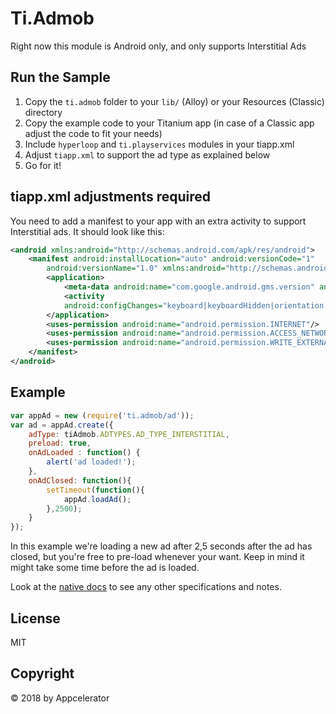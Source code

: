 # Ti.Admob
Right now this module is Android only, and only supports Interstitial Ads

## Run the Sample

1. Copy the `ti.admob` folder to your `lib/` (Alloy) or your Resources (Classic) directory
2. Copy the example code to your Titanium app (in case of a Classic app adjust the code to fit your needs)
3. Include `hyperloop` and `ti.playservices` modules in your tiapp.xml
4. Adjust `tiapp.xml` to support the ad type as explained below
5. Go for it!

## tiapp.xml adjustments required
You need to add a manifest to your app with an extra activity to support Interstitial ads. It should look like this:
```xml
<android xmlns:android="http://schemas.android.com/apk/res/android">
    <manifest android:installLocation="auto" android:versionCode="1"
        android:versionName="1.0" xmlns:android="http://schemas.android.com/apk/res/android">
        <application>
            <meta-data android:name="com.google.android.gms.version" android:value="@integer/google_play_services_version"/>
            <activity
            android:configChanges="keyboard|keyboardHidden|orientation|screenLayout|uiMode|screenSize|smallestScreenSize" android:name="com.google.android.gms.ads.AdActivity"/>
        </application>
        <uses-permission android:name="android.permission.INTERNET"/>
        <uses-permission android:name="android.permission.ACCESS_NETWORK_STATE"/>
        <uses-permission android:name="android.permission.WRITE_EXTERNAL_STORAGE"/>
    </manifest>
</android>
```

## Example
```javascript
var appAd = new (require('ti.admob/ad'));
var ad = appAd.create({
    adType: tiAdmob.ADTYPES.AD_TYPE_INTERSTITIAL,
    preload: true,
    onAdLoaded : function() {
        alert('ad loaded!');
    },
    onAdClosed: function(){
        setTimeout(function(){
            appAd.loadAd();
        },2500);
    }
});
```


In this example we're loading a new ad after 2,5 seconds after the ad has closed, but you're free to pre-load whenever your want. Keep in mind it might take some time before the ad is loaded.

Look at the [native docs](https://developers.google.com/admob/ios/interstitial) to see any other specifications and notes.

## License
MIT

## Copyright
&copy; 2018 by Appcelerator
